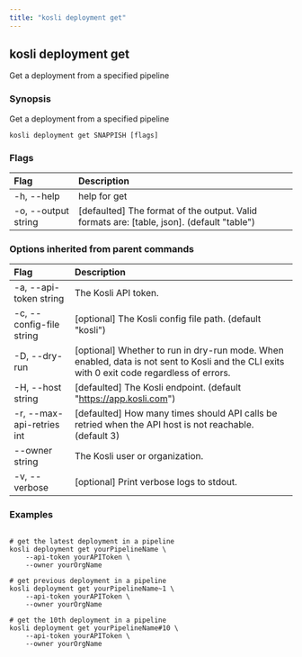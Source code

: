 ```yaml
---
title: "kosli deployment get"
---
```


## kosli deployment get

Get a deployment from a specified pipeline

### Synopsis

Get a deployment from a specified pipeline

```shell
kosli deployment get SNAPPISH [flags]
```

### Flags
| Flag | Description |
| :--- | :--- |
|    -h, --help  |  help for get  |
|    -o, --output string  |  [defaulted] The format of the output. Valid formats are: [table, json]. (default "table")  |


### Options inherited from parent commands
| Flag | Description |
| :--- | :--- |
|    -a, --api-token string  |  The Kosli API token.  |
|    -c, --config-file string  |  [optional] The Kosli config file path. (default "kosli")  |
|    -D, --dry-run  |  [optional] Whether to run in dry-run mode. When enabled, data is not sent to Kosli and the CLI exits with 0 exit code regardless of errors.  |
|    -H, --host string  |  [defaulted] The Kosli endpoint. (default "https://app.kosli.com")  |
|    -r, --max-api-retries int  |  [defaulted] How many times should API calls be retried when the API host is not reachable. (default 3)  |
|        --owner string  |  The Kosli user or organization.  |
|    -v, --verbose  |  [optional] Print verbose logs to stdout.  |


### Examples

```shell

# get the latest deployment in a pipeline
kosli deployment get yourPipelineName \
	--api-token yourAPIToken \
	--owner yourOrgName

# get previous deployment in a pipeline
kosli deployment get yourPipelineName~1 \
	--api-token yourAPIToken \
	--owner yourOrgName

# get the 10th deployment in a pipeline
kosli deployment get yourPipelineName#10 \
	--api-token yourAPIToken \
	--owner yourOrgName

```

